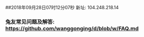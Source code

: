 ##2018年09月28日07时12分07秒 新址: 104.248.218.14
### 兔友常见问题及解答: https://github.com/wanggonging/d/blob/w/FAQ.md
